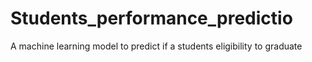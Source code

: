 # Students_performance_predictio
A machine learning model to predict if a students eligibility to graduate
